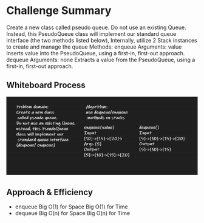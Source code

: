 # Challenge Summary
Create a new class called pseudo queue.
Do not use an existing Queue.
Instead, this PseudoQueue class will implement our standard queue interface (the two methods listed below),
Internally, utilize 2 Stack instances to create and manage the queue
Methods:
enqueue
Arguments: value
Inserts value into the PseudoQueue, using a first-in, first-out approach.
dequeue
Arguments: none
Extracts a value from the PseudoQueue, using a first-in, first-out approach.

## Whiteboard Process
![img](cc11.png)

## Approach & Efficiency
* enqueue
Big O(1) for Space
Big O(1) for Time
* dequeue
Big O(n) for Space
Big O(n) for Time


